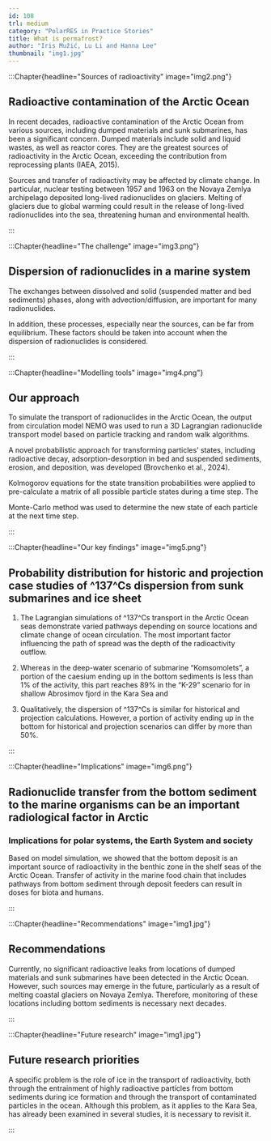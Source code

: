 ```yaml
---
id: 108
trl: medium
category: "PolarRES in Practice Stories"
title: What is permafrost?
author: "Iris Mužić, Lu Li and Hanna Lee"
thumbnail: "img1.jpg"
---
```


<!-- Section one -->

:::Chapter{headline="Sources of radioactivity" image="img2.png"}

## Radioactive contamination of the Arctic Ocean 

In recent decades, radioactive contamination of the Arctic Ocean from various sources, including dumped materials and sunk submarines, has been a significant concern. Dumped materials include solid and liquid wastes, as well as reactor cores. They are the greatest sources of radioactivity in the Arctic Ocean, exceeding the contribution from reprocessing plants (IAEA, 2015). 

Sources and transfer of radioactivity may be affected by climate change. In particular, nuclear testing between 1957 and 1963 on the Novaya Zemlya archipelago deposited long-lived radionuclides on glaciers. Melting of glaciers due to global warming could result in the release of long-lived radionuclides into the sea, threatening human and environmental health. 


:::

<!-- Section two -->

:::Chapter{headline="The challenge" image="img3.png"}

## Dispersion of radionuclides in a marine system 

The exchanges between dissolved and solid (suspended matter and bed sediments) phases, along with advection/diffusion, are important for many radionuclides. 

In addition, these processes, especially near the sources, can be far from equilibrium. These factors should be taken into account when the dispersion of radionuclides is considered.


:::

<!-- Section three -->

:::Chapter{headline="Modelling tools" image="img4.png"}

## Our approach

To simulate the transport of radionuclides in the Arctic Ocean, the output from circulation model NEMO was used to run a 3D Lagrangian radionuclide transport model based on particle tracking and random walk algorithms.  
 
A novel probabilistic approach for transforming particles’ states, including radioactive decay, adsorption-desorption in bed and suspended sediments, erosion, and deposition, was developed (Brovchenko et al., 2024). 
 
Kolmogorov equations for the state transition probabilities were applied to pre-calculate a matrix of all possible particle states during a time step. The 
 
Monte-Carlo method was used to determine the new state of each particle at the next time step. 

:::

<!-- Section four -->

:::Chapter{headline="Our key findings" image="img5.png"}

## Probability distribution for historic and projection case studies of ^137^Cs dispersion from sunk submarines and ice sheet

1. The Lagrangian simulations of ^137^Cs transport in the Arctic Ocean seas demonstrate varied pathways depending on source locations and climate change of ocean circulation. The most important factor influencing the path of spread was the depth of the radioactivity outflow. 

1. Whereas in the deep-water scenario of submarine “Komsomolets”, a portion of the caesium ending up in the bottom sediments is less than 1% of the activity, this part reaches 89% in the “K-29” scenario for in shallow Abrosimov fjord in the Kara Sea and

1. Qualitatively, the dispersion of ^137^Cs is similar for historical and projection calculations. However, a portion of activity ending up in the bottom for historical and projection scenarios can differ by more than 50%.

:::

<!-- Section five -->

:::Chapter{headline="Implications" image="img6.png"}

## Radionuclide transfer from the bottom sediment to the marine organisms can be an important radiological factor in Arctic 

### Implications for polar systems, the Earth System and society

Based on model simulation, we showed that the bottom deposit is an important source of radioactivity in the benthic zone in the shelf seas of the Arctic Ocean. Transfer of activity in the marine food chain that includes pathways from bottom sediment through deposit feeders can result in doses for biota and humans.

:::

<!-- Section six -->

:::Chapter{headline="Recommendations" image="img1.jpg"}

## Recommendations

Currently, no significant radioactive leaks from locations of dumped materials and sunk submarines have been detected in the Arctic Ocean. However, such sources may emerge in the future, particularly as a result of melting coastal glaciers on Novaya Zemlya. Therefore, monitoring of these locations including bottom sediments is necessary next decades.

:::

<!-- Section seven -->

:::Chapter{headline="Future research" image="img1.jpg"}

## Future research priorities

A specific problem is the role of ice in the transport of radioactivity, both through the entrainment of highly radioactive particles from bottom sediments during ice formation and through the transport of contaminated particles in the ocean. Although this problem, as it applies to the Kara Sea, has already been examined in several studies, it is necessary to revisit it.

:::